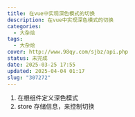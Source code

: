 ```yaml
---
title: 在vue中实现深色模式的切换
description: 在vue中实现深色模式的切换
categories:
  - 大杂烩
tags:
  - 大杂烩
cover: http://www.98qy.com/sjbz/api.php
status: 未完成
date: 2025-03-25 17:55
updated: 2025-04-04 01:17
slug: "307272"
---
```


<!--more-->
1. 在根组件定义深色模式
2. store 存储信息，来控制切换
